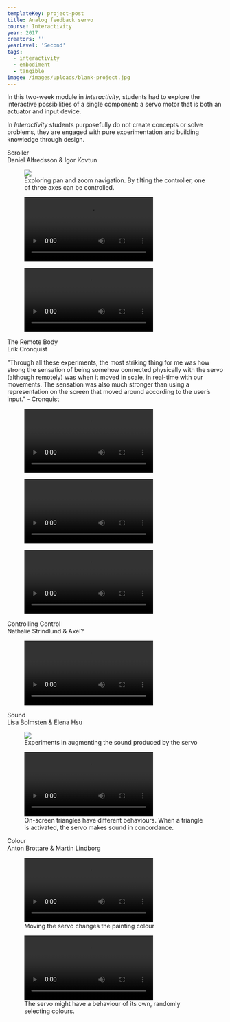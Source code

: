 ```yaml
---
templateKey: project-post
title: Analog feedback servo
course: Interactivity
year: 2017
creators: ''
yearLevel: 'Second'
tags:
  - interactivity
  - embodiment
  - tangible
image: /images/uploads/blank-project.jpg
---
```


In this two-week module in _Interactivity_, students had to explore the interactive possibilities of a single component: a servo motor that is both an actuator and input device.

In _Interactivity_ students purposefully do not create concepts or solve problems, they are engaged with pure experimentation and building knowledge through design.

<div class="section is-size-6">
  <div class="title">Scroller</div>
  <div class="subtitle is-uppercase">Daniel Alfredsson & Igor Kovtun</div>

  <figure>
    <img src="/images/uploads/2017/servo-scroll.gif" />
    <figcaption>
    Exploring pan and zoom navigation. By tilting the controller, one of three axes can be controlled.
    </figcaption>
  </figure>
  <figure>
    <video controls src="/images/uploads/2017/servo-remote-body-2.mp4"></video>
  </figure>
    <figure>
    <video controls src="/images/uploads/2017/servo-remote-body-3.mp4"></video>
  </figure>
</div>

<div class="section is-size-6">
  <div class="title">The Remote Body</div>
  <div class="subtitle is-uppercase">Erik Cronquist</div>

"Through all these experiments, the most striking thing for me was how strong the sensation of being somehow connected physically with the servo (although remotely) was when it moved in scale, in real-time with our movements. The sensation was also much stronger than using a representation on the screen that moved around according to the user’s input." - Cronquist

  <figure>
    <video controls src="/images/uploads/2017/servo-remote-body-1.mp4"></video>
  </figure>
  <figure>
    <video controls src="/images/uploads/2017/servo-remote-body-2.mp4"></video>
  </figure>
    <figure>
    <video controls src="/images/uploads/2017/servo-remote-body-3.mp4"></video>
  </figure>
</div>

<div class="section is-size-6">
<div class="title">Controlling Control</div>
<div class="subtitle is-uppercase">Nathalie Strindlund & Axel?</div>
<figure>
<video controls src="/images/uploads/2017/servo-controlling-control.mp4"></video>
</figure>

</div>

<div class="section is-size-6">
<div class="title">Sound</div>
<div class="subtitle is-uppercase">Lisa Bolmsten & Elena Hsu</div>
<figure>
<img src="/images/uploads/2017/servo-sound-1.jpg" />
<figcaption>
Experiments in augmenting the sound produced by the servo
</figcaption>
</figure>

<figure>
<video controls src="/images/uploads/2017/servo-sound-1.mp4"></video>
<figcaption>
On-screen triangles have different behaviours. When a triangle is activated, the servo makes sound in concordance.
</figcaption>
</figure>

</div>

<div class="section is-size-6">
<div class="title">Colour</div>
<div class="subtitle is-uppercase">Anton Brottare & Martin Lindborg</div>
<figure>
<video controls src="/images/uploads/2017/servo-colour-1.mp4"></video>
<figcaption>
Moving the servo changes the painting colour
</figcaption>
</figure>

<figure>
<video controls src="/images/uploads/2017/servo-colour-2.mp4"></video>
<figcaption>
The servo might have a behaviour of its own, randomly selecting colours.
</figcaption>
</figure>

</div>
